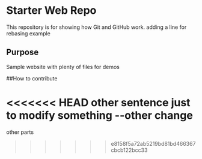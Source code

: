 # Starter Web Repo

This repository is for showing how Git and GitHub work. adding a line for rebasing example


## Purpose

Sample website with plenty of files for demos

##How to contribute

<<<<<<< HEAD
other sentence just to modify something --other change
=======
other parts
>>>>>>> e8158f5a72ab5219bd81bd466367cbcb122bcc33
